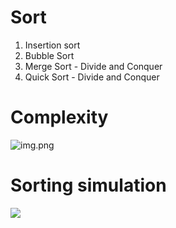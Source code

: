 # Sort

1. Insertion sort
2. Bubble Sort
3. Merge Sort - Divide and Conquer
4. Quick Sort - Divide and Conquer

# Complexity 
![img.png](img.png)

# Sorting simulation
![](https://github.com/FastSK/Sort/blob/master/sort.gif)